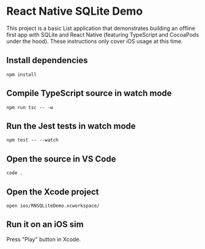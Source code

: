 # React Native SQLite Demo

This project is a basic List application that demonstrates building an offline first app with SQLite and React Native (featuring TypeScript and CocoaPods under the hood). These instructions only cover iOS usage at this time.

## Install dependencies

    npm install

## Compile TypeScript source in watch mode

    npm run tsc -- -w

## Run the Jest tests in watch mode

    npm test -- --watch

## Open the source in VS Code

    code .

## Open the Xcode project

    open ios/RNSQLiteDemo.xcworkspace/

## Run it on an iOS sim

Press "Play" button in Xcode.
